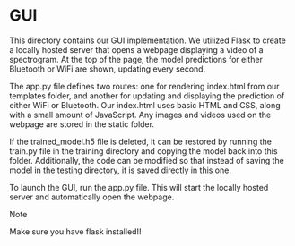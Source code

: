 # GUI

This directory contains our GUI implementation. We utilized Flask to create a locally hosted server that opens a webpage displaying a video of a spectrogram. At the top of the page, the model predictions for either Bluetooth or WiFi are shown, updating every second.

The app.py file defines two routes: one for rendering index.html from our templates folder, and another for updating and displaying the prediction of either WiFi or Bluetooth. Our index.html uses basic HTML and CSS, along with a small amount of JavaScript. Any images and videos used on the webpage are stored in the static folder.

If the trained_model.h5 file is deleted, it can be restored by running the train.py file in the training directory and copying the model back into this folder. Additionally, the code can be modified so that instead of saving the model in the testing directory, it is saved directly in this one.

To launch the GUI, run the app.py file. This will start the locally hosted server and automatically open the webpage.

> [!NOTE]
> Make sure you have flask installed!!




